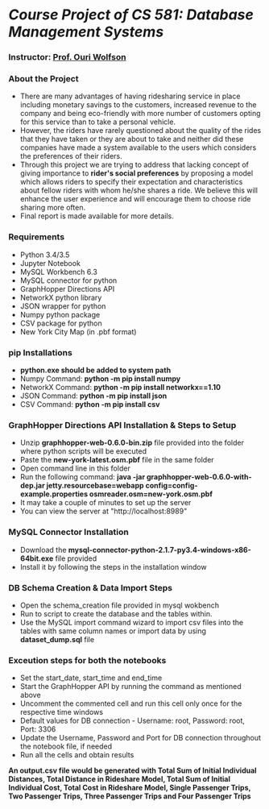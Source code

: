 _Course Project of CS 581: Database Management Systems_
=======================================================

### Instructor: [Prof. Ouri Wolfson](https://www.cs.uic.edu/k-teacher/ouri-wolfsonphd)


### About the Project
 - There are many advantages of having ridesharing service in place including monetary savings to the customers, increased revenue to the company and being eco-friendly with more number of customers opting for this service than to take a personal vehicle. 
 - However, the riders have rarely questioned about the quality of the rides that they have taken or they are about to take and neither did these companies have made a system available to the users which considers the preferences of their riders.<br>
 - Through this project we are trying to address that lacking concept of giving importance to **rider's social preferences** by proposing a model which allows riders to specify their expectation and characteristics about fellow riders with whom he/she shares a ride. We believe this will enhance the user experience and will encourage them to choose ride sharing more often.
 - Final report is made available for more details.


### Requirements
  - Python 3.4/3.5
  - Jupyter Notebook
  - MySQL Workbench 6.3
  - MySQL connector for python
  - GraphHopper Directions API
  - NetworkX python library
  - JSON wrapper for python
  - Numpy python package
  - CSV package for python
  - New York City Map (in .pbf format)
  
  ### pip Installations
  - **python.exe should be added to system path**
  - Numpy Command: **python -m pip install numpy**
  - NetworkX Command: **python -m pip install networkx==1.10**
  - JSON Command: **python -m pip install json**
  - CSV Command: **python -m pip install csv**
  
### GraphHopper Directions API Installation & Steps to Setup
  - Unzip **graphhopper-web-0.6.0-bin.zip** file provided into the folder where python scripts will be executed 
  - Paste the **new-york-latest.osm.pbf** file in the same folder
  - Open command line in this folder
  - Run the following command: **java -jar graphhopper-web-0.6.0-with-dep.jar jetty.resourcebase=webapp config=config-example.properties osmreader.osm=new-york.osm.pbf**
  - It may take a couple of minutes to set up the server
  - You can view the server at "http://localhost:8989"
  
### MySQL Connector Installation
  - Download the **mysql-connector-python-2.1.7-py3.4-windows-x86-64bit.exe** file provided
  - Install it by following the steps in the installation window
  
### DB Schema Creation & Data Import Steps
  - Open the schema_creation file provided in mysql wokbench
  - Run to script to create the database and the tables within.
  - Use the MySQL import command wizard to import csv files into the tables with same column names or import data by using **dataset_dump.sql** file
  
### Exceution steps for both the notebooks
  - Set the start_date, start_time and end_time
  - Start the GraphHopper API by running the command as mentioned above
  - Uncomment the commented cell and run this cell only once for the respective time windows
  - Default values for DB connection - Username: root, Password: root, Port: 3306
  - Update the Username, Password and Port for DB connection throughout the notebook file, if needed
  - Run all the cells and obtain results
  
**An output.csv file would be generated with Total Sum of Initial Individual Distances, Total Distance in Rideshare Model, Total Sum of Initial Individual Cost, Total Cost in Rideshare Model, Single Passenger Trips, Two Passenger Trips, Three Passenger Trips and Four Passenger Trips**
